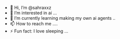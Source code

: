 - 👋 Hi, I’m @sahraxxz
- 👀 I’m interested in ai ...
- 🌱 I’m currently learning making my own ai agents ..
- 📫 How to reach me ....
- ⚡ Fun fact: I love sleeping ...

<!---
sahraxxz/sahraxxz is a ✨ special ✨ repository because its `README.md` (this file) appears on your GitHub profile.
You can click the Preview link to take a look at your changes.
--->
